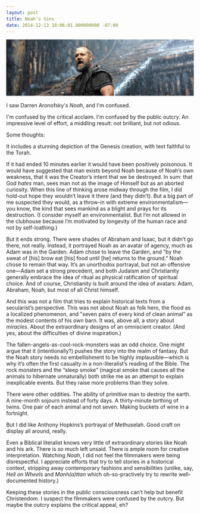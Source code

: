 ```yaml
---
layout: post
title: Noah's Sins
date: 2014-12-13 18:06:01.000000000 -07:00
---
```

![cover](/assets/content/images/2014/Dec/NoahMovie.jpg)

I saw Darren Aronofsky's *Noah*, and I'm confused.

I'm confused by the critical acclaim. I'm confused by the public outcry. An impressive level of effort, a middling result: not brilliant, but not odious.

Some thoughts:

It includes a stunning depiction of the Genesis creation, with text faithful to the Torah.

If it had ended 10 minutes earlier it would have been positively poisonous. It would have suggested that man exists beyond Noah because of Noah’s own weakness, that it was the Creator’s intent that we be destroyed. In sum: that God *hates* man, sees man not as the image of Himself but as an aborted curiosity. When this line of thinking arose midway through the film, I did hold-out hope they wouldn’t leave it there (and they didn’t). But a big part of me suspected they would, as a throw-in with extreme environmentalism—you know, the kind that sees mankind as a blight and prays for its destruction. (I consider myself an environmentalist. But I’m not allowed in the clubhouse because I’m motivated by longevity of the human race and not by self-loathing.)

But it ends strong. There were shades of Abraham and Isaac, but it didn’t go there, not really. Instead, it portrayed Noah as an avatar of agency, much as Adam was in the Garden. Adam chose to leave the Garden, and “by the sweat of [his] brow eat [his] food until [he] returns to the ground.” Noah chose to remain that way. It’s an unorthodox portrayal, but not an offensive one—Adam set a strong precedent, and both Judaism and Christianity generally embrace the idea of ritual as physical ratification of spiritual choice. And of course, Christianity is built around the idea of avatars: Adam, Abraham, Noah, but most of all Christ himself.

And this was not a film that tries to explain historical texts from a secularist’s perspective. This was not about Noah as folk hero, the flood as a localized phenomenon, and "seven pairs of every kind of clean animal” as the modest contents of his own barn. It was, above all, a story about *miracles*. About the extraordinary designs of an omniscient creator. (And yes, about the difficulties of divine inspiration.)

The fallen-angels-as-cool-rock-monsters was an odd choice. One might argue that it (intentionally?) pushes the story into the realm of fantasy. But the Noah story needs no embellishment to be highly implausible—which is why it’s often the first casualty in a non-literalist’s reading of the Bible. The rock monsters and the “sleep smoke” (magical smoke that causes all the animals to hibernate unnaturally) both strike me as an attempt to explain inexplicable events. But they raise more problems than they solve.

There were other oddities. The ability of primitive man to destroy the earth. A nine-month sojourn instead of forty days.  A thirty-minute birthing of twins. One pair of each animal and not seven. Making buckets of wine in a fortnight.

But I did like Anthony Hopkins’s portrayal of Methuselah. Good craft on display all around, really.

Even a Biblical literalist knows very little of extraordinary stories like Noah and his ark. There is *so* much left unsaid. There is ample room for creative interpretation. Watching *Noah*, I did not feel the filmmakers were being disrespectful. I appreciate efforts that try to tell stories in a historical context, stripping away contemporary fashions and sensibilities (unlike, say, *Hell on Wheels* and *Manh(a)ttan* which oh-so-practively try to rewrite well-documented history.)

Keeping these stories in the public consciousness can’t help but benefit Christendom. I suspect the filmmakers were confused by the outcry. But maybe the outcry explains the critical appeal, eh?
